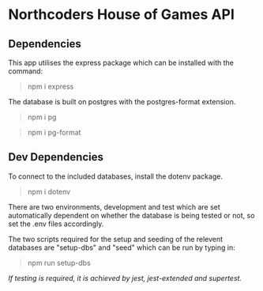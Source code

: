 # Northcoders House of Games API

## Dependencies

This app utilises the express package which can be installed with the command:

> npm i express

The database is built on postgres with the postgres-format extension.

> npm i pg

> npm i pg-format

## Dev Dependencies

To connect to the included databases, install the dotenv package.

> npm i dotenv

There are two environments, development and test which are set automatically dependent on whether the database is being tested or not, so set the .env files accordingly.

The two scripts required for the setup and seeding of the relevent databases are "setup-dbs" and "seed" which can be run by typing in:

> npm run setup-dbs

*If testing is required, it is achieved by jest, jest-extended and supertest.*